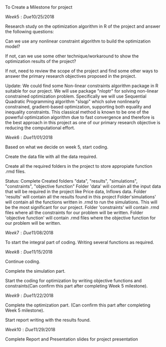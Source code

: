 To Create a Milestone for project

$Week 5: Due 10/25/2018$

Research study on the optimization algorithm in R of the project and answer the following questions:

Can we use any nonlinear constraint algorithm to build the optimization model?

If not, can we use some other technique/workaround to show the optimization results of the project?

If not, need to review the scope of the project and find some other ways to answer the primary research objectives proposed in the project.

Update: 
We could find some Non-linear constraints algorithm package in R suitable for our project. We will use package "nloptr" for solving non-linear constrained optimization problem. 
Specifically we will use Sequential Quadratic Programming algorithm "slsqp" which solve nonlinearly constrained, gradient-based optimization, supporting both equality and inequality constraints. This classical method is known to be one of the powerful optimization algorithm due to fast convergence and therefore is the best approach in this project as one of our primary research objective is reducing the computational effort. 

$Week 6: Due 11/01/2018$

Based on what we decide on week 5, start coding. 

Create the data file with all the data required. 



Create all the required folders in the project to store appropiate function .rmd files. 

<Update> Status: Complete
Created folders "data", "results", "simulations", "constraints", "objective function"
Folder 'data' will contain all the input data that will be required in the project like Price data, Inflows data. 
Folder 'results' will contain all the results found in this project
Folder'simulations' will contain all the functions written in .rmd to run the simulations. This will be the most significant for our project.
Folder 'constraints' will contain .rmd files where all the constraints for our problem will be written.
Folder 'objective function' will contain .rmd files where the objective function for our problem will be written.



$Week 7: Due 11/08/2018$

To start the integral part of coding. Writing several functions as required.

$Week 8: Due 11/15/2018$

Continue coding. 

Complete the simulation part. 

Start the coding for optimization by writing objective functions and constraints(Can confirm this part after completing Week 5 milestone). 

$Week 9: Due 11/22/2018$

Complete the optimization part. (Can confirm this part after completing Week 5 milestone). 

Start report writing with the results found. 

$Week 10: Due 11/29/2018$

Complete Report and Presentation slides for project presentation